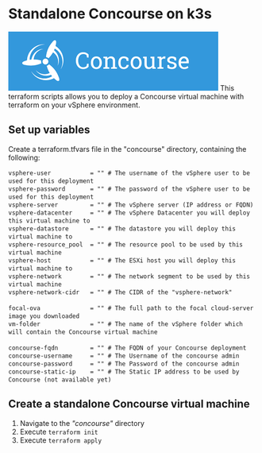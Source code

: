 # Standalone Concourse on k3s
![Alt text](https://github.com/mestredelpino/standalone-vms/blob/main/concourse/concourse.png?raw=true "Concourse")
This terraform scripts allows you to deploy a Concourse virtual machine with terraform on your vSphere environment. 

## Set up variables

Create a terraform.tfvars file in the "concourse" directory, containing the following:

```
vsphere-user           = "" # The username of the vSphere user to be used for this deployment
vsphere-password       = "" # The password of the vSphere user to be used for this deployment
vsphere-server         = "" # The vSphere server (IP address or FQDN)
vsphere-datacenter     = "" # The vSphere Datacenter you will deploy this virtual machine to
vsphere-datastore      = "" # The datastore you will deploy this virtual machine to
vsphere-resource_pool  = "" # The resource pool to be used by this virtual machine
vsphere-host           = "" # The ESXi host you will deploy this virtual machine to
vsphere-network        = "" # The network segment to be used by this virtual machine
vsphere-network-cidr   = "" # The CIDR of the "vsphere-network"

focal-ova              = "" # The full path to the focal cloud-server image you downloaded
vm-folder              = "" # The name of the vSphere folder which will contain the Concourse virtual machine

concourse-fqdn         = "" # The FQDN of your Concourse deployment
concourse-username     = "" # The Username of the concourse admin
concourse-password     = "" # The Password of the concourse admin
concourse-static-ip    = "" # The Static IP address to be used by Concourse (not available yet)

```

## Create a standalone Concourse virtual machine

1. Navigate to the *"concourse"* directory
2. Execute `terraform init`
3. Execute `terraform apply`
